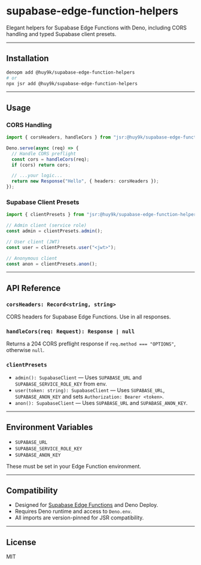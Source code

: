 # supabase-edge-function-helpers

Elegant helpers for Supabase Edge Functions with Deno, including CORS handling and typed Supabase client presets.

---

## Installation

```sh
denopm add @huy9k/supabase-edge-function-helpers
# or
npx jsr add @huy9k/supabase-edge-function-helpers
```

---

## Usage

### CORS Handling

```ts
import { corsHeaders, handleCors } from "jsr:@huy9k/supabase-edge-function-helpers";

Deno.serve(async (req) => {
  // Handle CORS preflight
  const cors = handleCors(req);
  if (cors) return cors;

  // ...your logic...
  return new Response("Hello", { headers: corsHeaders });
});
```

### Supabase Client Presets

```ts
import { clientPresets } from "jsr:@huy9k/supabase-edge-function-helpers";

// Admin client (service role)
const admin = clientPresets.admin();

// User client (JWT)
const user = clientPresets.user("<jwt>");

// Anonymous client
const anon = clientPresets.anon();
```

---

## API Reference

### `corsHeaders: Record<string, string>`
CORS headers for Supabase Edge Functions. Use in all responses.

### `handleCors(req: Request): Response | null`
Returns a 204 CORS preflight response if `req.method === "OPTIONS"`, otherwise `null`.

### `clientPresets`
- `admin(): SupabaseClient` — Uses `SUPABASE_URL` and `SUPABASE_SERVICE_ROLE_KEY` from env.
- `user(token: string): SupabaseClient` — Uses `SUPABASE_URL`, `SUPABASE_ANON_KEY` and sets `Authorization: Bearer <token>`.
- `anon(): SupabaseClient` — Uses `SUPABASE_URL` and `SUPABASE_ANON_KEY`.

---

## Environment Variables
- `SUPABASE_URL`
- `SUPABASE_SERVICE_ROLE_KEY`
- `SUPABASE_ANON_KEY`

These must be set in your Edge Function environment.

---

## Compatibility
- Designed for [Supabase Edge Functions](https://supabase.com/docs/guides/functions) and Deno Deploy.
- Requires Deno runtime and access to `Deno.env`.
- All imports are version-pinned for JSR compatibility.

---

## License
MIT